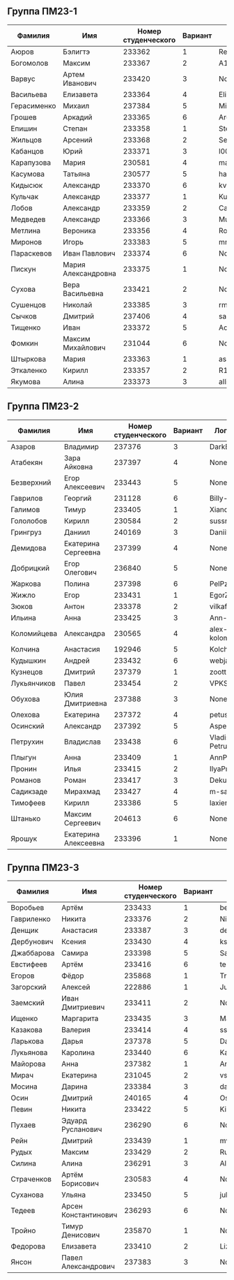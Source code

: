## Группа ПМ23-1
| Фамилия | Имя | Номер студенческого | Вариант | Логин github |
|---------|------|-------------|----|-------|
| Аюров | Бэлигтэ | 233362 | 1 | Rev4nch1st |
| Богомолов | Максим | 233367 | 2 | A1OUR |
| Варвус | Артем Иванович | 233420 | 3 | None |
| Васильева | Елизавета | 233364 | 4 | Elicleo |
| Герасименко | Михаил | 237384 | 5 | MikhailGerasimenko |
| Грошев | Аркадий | 233365 | 6 | Ardagus |
| Епишин | Степан | 233358 | 1 | Stepan-ep41 |
| Жильцов | Арсений | 233368 | 2 | Senchezz |
| Кабанцов | Юрий | 233371 | 3 | l00fi |
| Карапузова | Мария | 230581 | 4 | maomaoshka |
| Касумова | Татьяна | 230577 | 5 | hannamontanya |
| Кидысюк | Александр | 233370 | 6 | kvdep |
| Кульчак | Александр | 233377 | 1 | KulchakS |
| Лобов | Александр | 233359 | 2 | CaLIJaaa |
| Медведев | Александр | 233366 | 3 | Muqwal |
| Метлина | Вероника | 233356 | 4 | Ronic19 |
| Миронов | Игорь | 233383 | 5 | mronov-igor |
| Параскевов | Иван Павлович | 233374 | 6 | None |
| Пискун | Мария Александровна | 233375 | 1 | None |
| Сухова | Вера Васильевна | 233421 | 2 | None |
| Сушенцов | Николай | 233385 | 3 | rmse-infinity |
| Сычков | Дмитрий | 237406 | 4 | sanchizi |
| Тищенко | Иван | 233372 | 5 | Ackrome |
| Фомкин | Максим Михайлович | 231044 | 6 | None |
| Штыркова | Мария | 233363 | 1 | as4dela |
| Эткаленко | Кирилл | 233357 | 2 | R1fl3 |
| Якумова | Алина | 233373 | 3 | allinkins |

## Группа ПМ23-2
| Фамилия | Имя | Номер студенческого | Вариант | Логин github |
|---------|------|-------------|----|-------|
| Азаров | Владимир | 237376 | 3 | DarkBall123 |
| Атабекян | Зара Айковна | 237397 | 4 | None |
| Безверхний | Егор Алексеевич | 233443 | 5 | None |
| Гаврилов | Георгий | 231128 | 6 | Billy-Nogami |
| Галимов | Тимур | 233405 | 1 | Xiandec |
| Гололобов | Кирилл | 230584 | 2 | sussr |
| Грингруз | Даниил | 240169 | 3 | Daniil-Pilot |
| Демидова | Екатерина Сергеевна | 237399 | 4 | None |
| Добрицкий | Егор Олегович | 236840 | 5 | None |
| Жаркова | Полина | 237398 | 6 | PelPzhar |
| Жижло | Егор | 233431 | 1 | EgorZhizhlo |
| Зюков | Антон | 233378 | 2 | vilkafork21 |
| Ильина | Анна | 233425 | 3 | Ann-Ilina |
| Коломийцева | Александра | 230565 | 4 | alex-kolomiitseva007 |
| Колчина | Анастасия | 192946 | 5 | KolchinaAsya |
| Кудышкин | Андрей | 233432 | 6 | webjaba |
| Кузнецов | Дмитрий | 237379 | 1 | zoott1c |
| Лукьянчиков | Павел | 233454 | 2 | VPKST |
| Обухова | Юлия Дмитриевна | 237388 | 3 | None |
| Олехова | Екатерина | 237372 | 4 | petushokok |
| Осинский | Александр | 237392 | 5 | AsperaMl |
| Петрухин | Владислав | 233438 | 6 | Vladislav-Petrukhin |
| Плыгун | Анна | 233409 | 1 | AnnPlugn |
| Пронин | Илья | 233415 | 2 | IlyaPronin461 |
| Романов | Роман | 233417 | 3 | DekuMidBak |
| Садикзаде | Мирахмад | 233427 | 4 | m-sadikzade |
| Тимофеев | Кирилл | 233386 | 5 | laxier |
| Штанько | Максим Сергеевич | 204613 | 6 | None |
| Ярошук | Екатерина Алексеевна | 233396 | 1 | None |

## Группа ПМ23-3
| Фамилия | Имя | Номер студенческого | Вариант | Логин github |
|---------|------|-------------|----|-------|
| Воробьев | Артём | 233433 | 1 | be17happy |
| Гавриленко | Никита | 233376 | 2 | NikitaGavrilenko |
| Денщик | Анастасия | 233387 | 3 | denassstya |
| Дербунович | Ксения | 233430 | 4 | ksshik |
| Джаббарова | Самира | 233398 | 5 | SamiraDzhabbarova |
| Евстифеев | Артём | 233416 | 6 | tematasher |
| Егоров | Фёдор | 235868 | 1 | TryFedor |
| Загорский | Алексей | 222886 | 1 | Ju1ceL0ver |
| Заемский | Иван Дмитриевич | 233411 | 2 | None |
| Ищенко | Маргарита | 233435 | 3 | Margarrret |
| Казакова | Валерия | 233414 | 4 | ssoelyaderei |
| Ларькова | Дарья | 237378 | 5 | DariaMuranova |
| Лукьянова | Каролина | 233440 | 6 | KarolinaLu911 |
| Майорова | Анна | 237382 | 1 | Anna-mayorova |
| Мирач | Екатерина | 231045 | 2 | vshdy |
| Мосина | Дарина | 233384 | 3 | dar-u |
| Осин | Дмитрий | 240165 | 4 | OsinDmitrii |
| Певин | Никита | 233422 | 5 | Kinggl3 |
| Пухаев | Эдуард Русланович | 236290 | 6 | None |
| Рейн | Дмитрий | 233439 | 1 | mvnticore |
| Рудых | Максим | 233429 | 2 | RudykhMaksim |
| Силина | Алина | 236291 | 3 | AlinaSilinaa |
| Страченков | Артём Борисович | 230583 | 4 | None |
| Суханова | Ульяна | 233450 | 5 | julien2910 |
| Тедеев | Арсен Константинович | 236293 | 6 | None |
| Тройно | Тимур Денисович | 235870 | 1 | None |
| Федорова | Елизавета | 233410 | 2 | LizaFedorovaa |
| Янсон | Павел Александрович | 237383 | 3 | None |